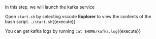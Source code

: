 In this step, we will launch the kafka service

Open `start.sh` by selecting vscode **Explorer** to view the contents of the bash script.  `./start.sh`{{execute}}

You can get kafka logs by running `cat $HOME/kafka.log`{{execute}}

